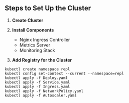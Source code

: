 ## Steps to Set Up the Cluster

1. **Create Cluster**
   
2. **Install Components**
   - Nginx Ingress Controller
   - Metrics Server
   - Monitoring Stack

3. **Add Registry for the Cluster**

```
kubectl create namespace repl
kubectl config set-context --current --namespace=repl
kubectl apply -f Deploy.yaml
kubectl apply -f Service.yaml
kubectl apply -f Ingress.yaml
kubectl apply -f NetworkPolicy.yaml
kubectl apply -f Autoscaler.yaml
```
